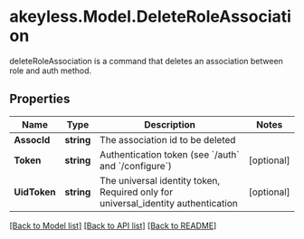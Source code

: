 # akeyless.Model.DeleteRoleAssociation
deleteRoleAssociation is a command that deletes an association between role and auth method.

## Properties

Name | Type | Description | Notes
------------ | ------------- | ------------- | -------------
**AssocId** | **string** | The association id to be deleted | 
**Token** | **string** | Authentication token (see &#x60;/auth&#x60; and &#x60;/configure&#x60;) | [optional] 
**UidToken** | **string** | The universal identity token, Required only for universal_identity authentication | [optional] 

[[Back to Model list]](../README.md#documentation-for-models) [[Back to API list]](../README.md#documentation-for-api-endpoints) [[Back to README]](../README.md)


